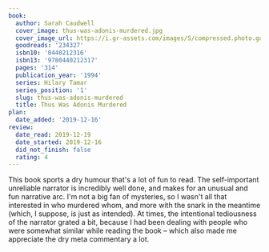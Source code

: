 ```yaml
---
book:
  author: Sarah Caudwell
  cover_image: thus-was-adonis-murdered.jpg
  cover_image_url: https://i.gr-assets.com/images/S/compressed.photo.goodreads.com/books/1325063408l/234327._SY160_.jpg
  goodreads: '234327'
  isbn10: '0440212316'
  isbn13: '9780440212317'
  pages: '314'
  publication_year: '1994'
  series: Hilary Tamar
  series_position: '1'
  slug: thus-was-adonis-murdered
  title: Thus Was Adonis Murdered
plan:
  date_added: '2019-12-16'
review:
  date_read: 2019-12-19
  date_started: 2019-12-16
  did_not_finish: false
  rating: 4
---
```


This book sports a dry humour that's a lot of fun to read. The self-important unreliable narrator is incredibly well done, and makes for an unusual and fun narrative arc. I'm not a big fan of mysteries, so I wasn't all that interested in who murdered whom, and more with the snark in the meantime (which, I suppose, is just as intended). At times, the intentional tediousness of the narrator grated a bit, because I had been dealing with people who were somewhat similar while reading the book – which also made me appreciate the dry meta commentary a lot.
